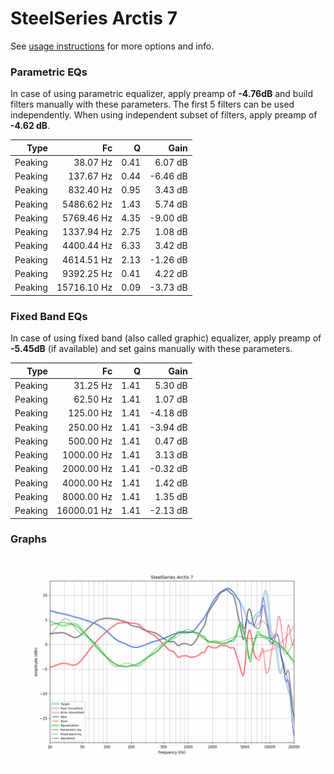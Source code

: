 # SteelSeries Arctis 7
See [usage instructions](https://github.com/jaakkopasanen/AutoEq#usage) for more options and info.

### Parametric EQs
In case of using parametric equalizer, apply preamp of **-4.76dB** and build filters manually
with these parameters. The first 5 filters can be used independently.
When using independent subset of filters, apply preamp of **-4.62 dB**.

| Type    | Fc          |    Q | Gain     |
|--------:|------------:|-----:|---------:|
| Peaking | 38.07 Hz    | 0.41 | 6.07 dB  |
| Peaking | 137.67 Hz   | 0.44 | -6.46 dB |
| Peaking | 832.40 Hz   | 0.95 | 3.43 dB  |
| Peaking | 5486.62 Hz  | 1.43 | 5.74 dB  |
| Peaking | 5769.46 Hz  | 4.35 | -9.00 dB |
| Peaking | 1337.94 Hz  | 2.75 | 1.08 dB  |
| Peaking | 4400.44 Hz  | 6.33 | 3.42 dB  |
| Peaking | 4614.51 Hz  | 2.13 | -1.26 dB |
| Peaking | 9392.25 Hz  | 0.41 | 4.22 dB  |
| Peaking | 15716.10 Hz | 0.09 | -3.73 dB |

### Fixed Band EQs
In case of using fixed band (also called graphic) equalizer, apply preamp of **-5.45dB**
(if available) and set gains manually with these parameters.

| Type    | Fc          |    Q | Gain     |
|--------:|------------:|-----:|---------:|
| Peaking | 31.25 Hz    | 1.41 | 5.30 dB  |
| Peaking | 62.50 Hz    | 1.41 | 1.07 dB  |
| Peaking | 125.00 Hz   | 1.41 | -4.18 dB |
| Peaking | 250.00 Hz   | 1.41 | -3.94 dB |
| Peaking | 500.00 Hz   | 1.41 | 0.47 dB  |
| Peaking | 1000.00 Hz  | 1.41 | 3.13 dB  |
| Peaking | 2000.00 Hz  | 1.41 | -0.32 dB |
| Peaking | 4000.00 Hz  | 1.41 | 1.42 dB  |
| Peaking | 8000.00 Hz  | 1.41 | 1.35 dB  |
| Peaking | 16000.01 Hz | 1.41 | -2.13 dB |

### Graphs
![](./SteelSeries%20Arctis%207.png)